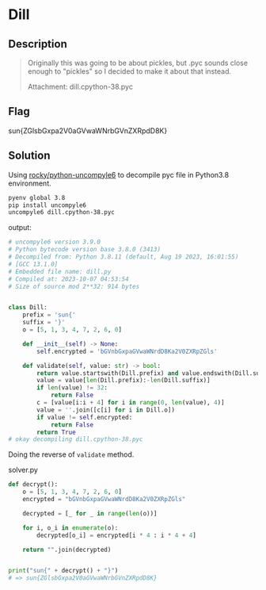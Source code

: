 # Dill

## Description

> Originally this was going to be about pickles, but .pyc sounds close enough to "pickles" so I decided to make it about that instead.
>
> Attachment: dill.cpython-38.pyc

## Flag

sun{ZGlsbGxpa2V0aGVwaWNrbGVnZXRpdD8K}

## Solution

Using [rocky/python-uncompyle6](https://github.com/rocky/python-uncompyle6/) to decompile pyc file in Python3.8 environment.


```bash
pyenv global 3.8
pip install uncompyle6
uncompyle6 dill.cpython-38.pyc
```

output:

```python
# uncompyle6 version 3.9.0
# Python bytecode version base 3.8.0 (3413)
# Decompiled from: Python 3.8.11 (default, Aug 19 2023, 16:01:55)
# [GCC 13.1.0]
# Embedded file name: dill.py
# Compiled at: 2023-10-07 04:53:54
# Size of source mod 2**32: 914 bytes


class Dill:
    prefix = 'sun{'
    suffix = '}'
    o = [5, 1, 3, 4, 7, 2, 6, 0]

    def __init__(self) -> None:
        self.encrypted = 'bGVnbGxpaGVwaWNrdD8Ka2V0ZXRpZGls'

    def validate(self, value: str) -> bool:
        return value.startswith(Dill.prefix) and value.endswith(Dill.suffix) or False
        value = value[len(Dill.prefix):-len(Dill.suffix)]
        if len(value) != 32:
            return False
        c = [value[i:i + 4] for i in range(0, len(value), 4)]
        value = ''.join([c[i] for i in Dill.o])
        if value != self.encrypted:
            return False
        return True
# okay decompiling dill.cpython-38.pyc
```

Doing the reverse of `validate` method.

solver.py

```python
def decrypt():
    o = [5, 1, 3, 4, 7, 2, 6, 0]
    encrypted = "bGVnbGxpaGVwaWNrdD8Ka2V0ZXRpZGls"

    decrypted = [_ for _ in range(len(o))]

    for i, o_i in enumerate(o):
        decrypted[o_i] = encrypted[i * 4 : i * 4 + 4]

    return "".join(decrypted)


print("sun{" + decrypt() + "}")
# => sun{ZGlsbGxpa2V0aGVwaWNrbGVnZXRpdD8K}
```
